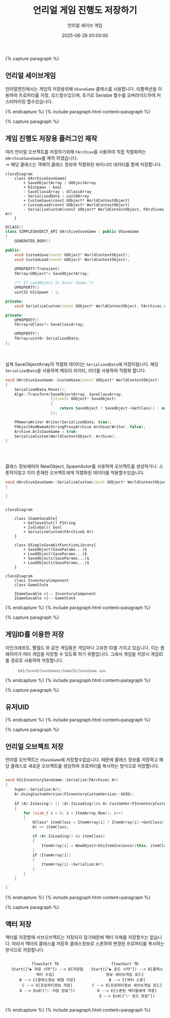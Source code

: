 ﻿---
title: "언리얼 게임 진행도 저장하기"
date: 2025-06-28 00:00:00
layout: post
image: "images/icon_14.gif"
subtitle: 
 - "언리얼 세이브 게임"
description: "언리얼에서 게임 진행도 저장하는 방법에 대해 이야기 합니다"
published: true
order: 0
mermaid: true
---


{% capture paragraph %}

## **언리얼 세이브게임**
언리얼엔진에서는 게임의 저장을위해 `USaveGame` 클래스를 사용합니다.
리플렉션을 이용하여 프로퍼티를 저장, 로드할수있으며,
추가로 Serialze 함수를 오버라이드하여 커스터마이징 할수있습니다.


{% endcapture %}
{% include paragraph.html content=paragraph %}

{% capture paragraph %}
## **게임 진행도 저장용 플러그인 제작**
여러 언리얼 오브젝트를 저장하기위해 `FArchive`를 사용하여 직접 직렬화하는 `UArchiveSaveGame`를 제작 하였습니다.  
→ 해당 클래스는 객체의 클래스 정보와 직렬화된 바이너리 데이터를 함께 저장합니다.


``` mermaid
classDiagram
    class UArchiveSaveGame{
		+ SaveObjectArray : UObjectArray
		+ bIsSpawn : bool 
		- SaveClassArray : UClassArray
		- SerializedData : uint8Array
		+ CustomSave(const UObject* WorldContextObject)
		+ CustomLoad(const UObject* WorldContextObject)
		- SerializeCustom(const UObject* WorldContextObject, FArchive& Ar)
    }
```

```cpp
UCLASS()
class SIMPLESAVEKIT_API UArchiveSaveGame : public USaveGame
{
	GENERATED_BODY()

public:
	void CustomSave(const UObject* WorldContextObject);
	void CustomLoad(const UObject* WorldContextObject);

	UPROPERTY(Transient)
	TArray<UObject*> SaveObjectArray;
	
	/** If LoadObject Is Actor Spawn */
	UPROPERTY()
	uint32 bIsSpawn : 1;

private:
	void SerializeCustom(const UObject* WorldContextObject, FArchive& Ar);

private:
	UPROPERTY()
	TArray<UClass*> SaveClassArray;

	UPROPERTY()
	TArray<uint8> SerializedData;
};
```



<br><br>
실제 SaveObjectArray의 직렬화 데이터는 `SerializedData`에 저장이됩니다.
해당 `SerializedData`을 사용하여 메모리 라이터, 리더를 사용하여 직렬화 합니다.

```cpp
void UArchiveSaveGame::CustomSave(const UObject* WorldContextObject)
{
	SerializedData.Reset();
	Algo::Transform(SaveObjectArray, SaveClassArray,
					[](const UObject* SaveObject)
					{
						return SaveObject ? SaveObject->GetClass() : nullptr;
					});

	FMemoryWriter Writer(SerializedData, true);
	FObjectAndNameAsStringProxyArchive Archive(Writer, false);
	Archive.ArIsSaveGame = true;
	SerializeCustom(WorldContextObject, Archive);
}
```
<br><br>

클래스 정보에따라 NewObject, SpawnActor를 사용하여 오브젝트를 생성하거나.
스폰하지않고 이미 존재한 오브젝트에게 직렬화된 데이터를 적용할수있습니다.
```cpp
void UArchiveSaveGame::SerializeCustom(const UObject* WorldContextObject, FArchive& Ar)
{

}
```


``` mermaid

classDiagram

    class IGameSavable{
		+ GetSaveSlot() FString
		+ IsGlobal() bool
		+ SerializeCustom(FArchive& Ar)
    }

    class USimpleSaveKitFunctionLibrary{
		+ SaveObject(SaveParams...)$
		+ LoadObject(SaveParams...)$
		+ SaveObjects(SaveParams...)$
		+ LoadObjects(SaveParams...)$
    }
```

    
``` mermaid
classDiagram
    class InventoryComponent
    class GameState

    IGameSavable <|-- InventoryComponent
    IGameSavable <|-- GameState
```



{% endcapture %}
{% include paragraph.html content=paragraph %}


{% capture paragraph %}

## **게임ID를 이용한 저장**

마인크래프트, 팰월드 와 같은 게임들은 게임마다 고유한 ID를 가지고 있습니다.
이는 플레이어가 여러 게임을 저장할 수 있도록 하기 위함입니다.
그래서 게임을 저장시 게임ID를 경로로 사용하여 저장합니다.  

> ex)`/Saved/SaveGames/GameID/SaveGame.sav`


{% endcapture %}
{% include paragraph.html content=paragraph %}

{% capture paragraph %}
## **유저UID**

{% endcapture %}
{% include paragraph.html content=paragraph %}


{% capture paragraph %}
## **언리얼 오브젝트 저장**
언리얼 오브젝트는 `USaveGame`에 저장할수없습니다. 때문에 클래스 정보를 저장하고
해당 클래스로 새로운 오브젝트를 생성하여 프로퍼티를 복사하는 방식으로 저장합니다.

```cpp

void USiInventorySaveGame::Serialize(FArchive& Ar)
{
	Super::Serialize(Ar);
	Ar.UsingCustomVersion(FInventoryCustomVersion::GUID);
	
	if (Ar.IsSaving() || (Ar.IsLoading()&& Ar.CustomVer(FInventoryCustomVersion::GUID) >= FInventoryCustomVersion::FirstVersion))
	{
		for (size_t i = 0; i < ItemArray.Num(); i++)
		{
			UClass* itemClass = ItemArray[i] ? ItemArray[i]->GetClass() : nullptr;
			Ar << itemClass;

			if (Ar.IsLoading() && itemClass)
			{
				ItemArray[i] = NewObject<USiItemInstance>(this, itemClass);
			}
			if (ItemArray[i])
			{
				ItemArray[i]->Serialize(Ar);
			}
		}
	}

}

```
{% endcapture %}
{% include paragraph.html content=paragraph %}

{% capture paragraph %}
## **액터 저장**
액터를 저장할때 서브오브젝트는 저장되지 않기때문에
액터 자체를 저장할수는 없습니다.
따라서 액터의 클래스를 저장후 클래스정보로 스폰하여
변경된 프로퍼티를 복사하는 방식으로 저장합니다.

<div style="display: flex;" align="center">
  <div style="flex: 1;">
    
```mermaid
flowchart TD
  Start(["▶ 저장 시작"]) --> B[저장할 액터 수집]
  B --> C[클래스정보 배열 저장]
  C --> D[프로퍼티정보 저장]
  D --> End(["✅ 저장 완료"])
```

  </div>

  <div style="flex: 1;">
    
```mermaid
flowchart TD
  Start(["▶ 로드 시작"]) --> B[클래스정보 세이브게임 로드]
  B --> C[액터 스폰]
  C --> D[프로퍼티정보 세이브게임 로드]
  D --> E[스폰된 액터들에게 적용]
  E --> End(["✅ 로드 완료"])
```
  </div>
</div>




{% endcapture %}
{% include paragraph.html content=paragraph %}